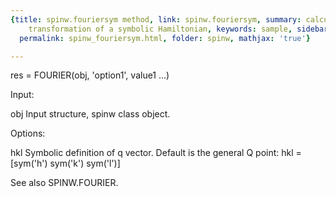 ```yaml
---
{title: spinw.fouriersym method, link: spinw.fouriersym, summary: calculates the Fourier
    transformation of a symbolic Hamiltonian, keywords: sample, sidebar: sw_sidebar,
  permalink: spinw_fouriersym.html, folder: spinw, mathjax: 'true'}

---
```

 
res = FOURIER(obj, 'option1', value1 ...)
 
Input:
 
obj           Input structure, spinw class object.
 
Options:
 
hkl           Symbolic definition of q vector. Default is the general Q
              point:
                  hkl = [sym('h') sym('k') sym('l')]
 
 
 
See also SPINW.FOURIER.
 

